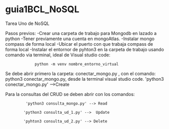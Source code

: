 # guia1BCL_NoSQL
Tarea Uno de NoSQL



Pasos previos:
-Crear una carpeta de trabajo para Mongodb en lazado a python
-Tener previamente una cuenta en mongoAtlas.
-Instalar mongo compass de forma local
-Ubicar el puerto con que trabaja compass de forma local
-Instalar el entornor de pyhton3 en la carpeta de trabajo usando comando via terminal, ideal de Visual studio code:
            
                 python -m venv nombre_entorno_virtual

Se debe abrir primero la carpeta: conectar_mongo.py , con el comando: python3 conectar_mongo.py, desde la terminal visual studio code.
'python3 conectar_mongo.py' -->Create

Para la consultas del CRUD se deben abrir con los comandos:

             'python3 consulta_mongo.py' --> Read
             
            'python3 consulta_ud_1.py' -->  Update
            
            'pyhton3 consulta_ud_2.py' --> Delete




